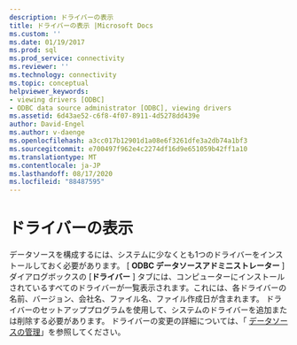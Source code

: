 ```yaml
---
description: ドライバーの表示
title: ドライバーの表示 |Microsoft Docs
ms.custom: ''
ms.date: 01/19/2017
ms.prod: sql
ms.prod_service: connectivity
ms.reviewer: ''
ms.technology: connectivity
ms.topic: conceptual
helpviewer_keywords:
- viewing drivers [ODBC]
- ODBC data source administrator [ODBC], viewing drivers
ms.assetid: 6d43ae52-c6f8-4f07-8911-4d5278dd439e
author: David-Engel
ms.author: v-daenge
ms.openlocfilehash: a3cc017b12901d1a08e6f3261dfe3a2db74a1bf3
ms.sourcegitcommit: e700497f962e4c2274df16d9e651059b42ff1a10
ms.translationtype: MT
ms.contentlocale: ja-JP
ms.lasthandoff: 08/17/2020
ms.locfileid: "88487595"
---
```

# <a name="viewing-drivers"></a>ドライバーの表示
データソースを構成するには、システムに少なくとも1つのドライバーをインストールしておく必要があります。 [ **ODBC データソースアドミニストレーター** ] ダイアログボックスの [**ドライバー** ] タブには、コンピューターにインストールされているすべてのドライバーが一覧表示されます。これには、各ドライバーの名前、バージョン、会社名、ファイル名、ファイル作成日が含まれます。 ドライバーのセットアッププログラムを使用して、システムのドライバーを追加または削除する必要があります。 ドライバーの変更の詳細については、「 [データソースの管理](../../odbc/admin/managing-data-sources.md)」を参照してください。
